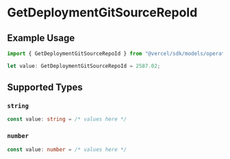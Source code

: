 # GetDeploymentGitSourceRepoId

## Example Usage

```typescript
import { GetDeploymentGitSourceRepoId } from "@vercel/sdk/models/operations";

let value: GetDeploymentGitSourceRepoId = 2587.02;
```

## Supported Types

### `string`

```typescript
const value: string = /* values here */
```

### `number`

```typescript
const value: number = /* values here */
```

